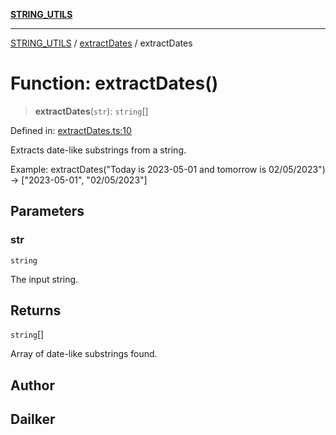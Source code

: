 [**STRING_UTILS**](../../README.md)

***

[STRING_UTILS](../../README.md) / [extractDates](../README.md) / extractDates

# Function: extractDates()

> **extractDates**(`str`): `string`[]

Defined in: [extractDates.ts:10](https://github.com/dailker/everyutil/blob/fee6e9b8a6704ceb47f5b1ba754e0cca6cabc7c0/src/string/extractDates.ts#L10)

Extracts date-like substrings from a string.

Example: extractDates("Today is 2023-05-01 and tomorrow is 02/05/2023") → ["2023-05-01", "02/05/2023"]

## Parameters

### str

`string`

The input string.

## Returns

`string`[]

Array of date-like substrings found.

## Author

## Dailker
